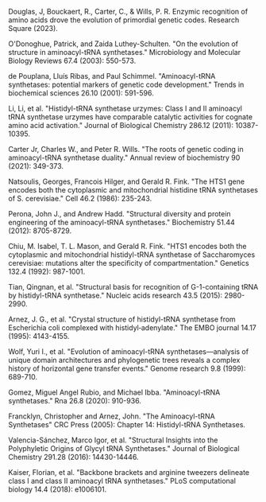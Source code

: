 Douglas, J, Bouckaert, R., Carter, C., & Wills, P. R. Enzymic recognition of amino acids drove the evolution of primordial genetic codes. Research Square (2023).


O'Donoghue, Patrick, and Zaida Luthey-Schulten. "On the evolution of structure in aminoacyl-tRNA synthetases." Microbiology and Molecular Biology Reviews 67.4 (2003): 550-573.


de Pouplana, Lluı́s Ribas, and Paul Schimmel. "Aminoacyl-tRNA synthetases: potential markers of genetic code development." Trends in biochemical sciences 26.10 (2001): 591-596.

Li, Li, et al. "Histidyl-tRNA synthetase urzymes: Class I and II aminoacyl tRNA synthetase urzymes have comparable catalytic activities for cognate amino acid activation." Journal of Biological Chemistry 286.12 (2011): 10387-10395.


Carter Jr, Charles W., and Peter R. Wills. "The roots of genetic coding in aminoacyl-tRNA synthetase duality." Annual review of biochemistry 90 (2021): 349-373.

Natsoulis, Georges, Francois Hilger, and Gerald R. Fink. "The HTS1 gene encodes both the cytoplasmic and mitochondrial histidine tRNA synthetases of S. cerevisiae." Cell 46.2 (1986): 235-243.

Perona, John J., and Andrew Hadd. "Structural diversity and protein engineering of the aminoacyl-tRNA synthetases." Biochemistry 51.44 (2012): 8705-8729.

Chiu, M. Isabel, T. L. Mason, and Gerald R. Fink. "HTS1 encodes both the cytoplasmic and mitochondrial histidyl-tRNA synthetase of Saccharomyces cerevisiae: mutations alter the specificity of compartmentation." Genetics 132.4 (1992): 987-1001.


Tian, Qingnan, et al. "Structural basis for recognition of G-1-containing tRNA by histidyl-tRNA synthetase." Nucleic acids research 43.5 (2015): 2980-2990.


Arnez, J. G., et al. "Crystal structure of histidyl-tRNA synthetase from Escherichia coli complexed with histidyl‐adenylate." The EMBO journal 14.17 (1995): 4143-4155.



Wolf, Yuri I., et al. "Evolution of aminoacyl-tRNA synthetases—analysis of unique domain architectures and phylogenetic trees reveals a complex history of horizontal gene transfer events." Genome research 9.8 (1999): 689-710.




Gomez, Miguel Angel Rubio, and Michael Ibba. "Aminoacyl-tRNA synthetases." Rna 26.8 (2020): 910-936.




Francklyn, Christopher and  Arnez, John. "The Aminoacyl-tRNA Synthetases" CRC Press (2005): Chapter 14: Histidyl-tRNA Synthetases.





Valencia-Sánchez, Marco Igor, et al. "Structural Insights into the Polyphyletic Origins of Glycyl tRNA Synthetases." Journal of Biological Chemistry 291.28 (2016): 14430-14446.




Kaiser, Florian, et al. "Backbone brackets and arginine tweezers delineate class I and class II aminoacyl tRNA synthetases." PLoS computational biology 14.4 (2018): e1006101.

